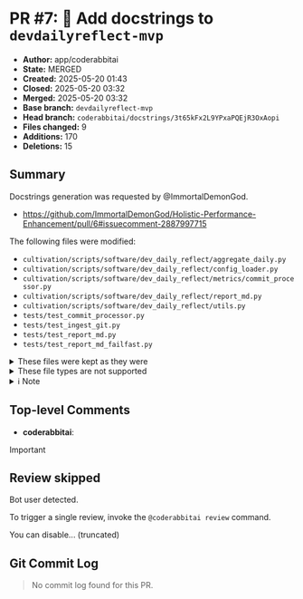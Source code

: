# PR #7: 📝 Add docstrings to `devdailyreflect-mvp`

- **Author:** app/coderabbitai
- **State:** MERGED
- **Created:** 2025-05-20 01:43
- **Closed:** 2025-05-20 03:32
- **Merged:** 2025-05-20 03:32
- **Base branch:** `devdailyreflect-mvp`
- **Head branch:** `coderabbitai/docstrings/3t65kFx2L9YPxaPQEjR3OxAopi`
- **Files changed:** 9
- **Additions:** 170
- **Deletions:** 15

## Summary
Docstrings generation was requested by @ImmortalDemonGod.

* https://github.com/ImmortalDemonGod/Holistic-Performance-Enhancement/pull/6#issuecomment-2887997715

The following files were modified:

* `cultivation/scripts/software/dev_daily_reflect/aggregate_daily.py`
* `cultivation/scripts/software/dev_daily_reflect/config_loader.py`
* `cultivation/scripts/software/dev_daily_reflect/metrics/commit_processor.py`
* `cultivation/scripts/software/dev_daily_reflect/report_md.py`
* `cultivation/scripts/software/dev_daily_reflect/utils.py`
* `tests/test_commit_processor.py`
* `tests/test_ingest_git.py`
* `tests/test_report_md.py`
* `tests/test_report_md_failfast.py`

<details>
<summary>These files were kept as they were</summary>

* `tests/test_aggregate_daily.py`

</details>

<details>
<summary>These file types are not supported</summary>

* `.github/workflows/daily_dev_review.yml`
* `.gitignore`
* `cultivation/outputs/software/dev_daily_reflect/raw/.gitkeep`
* `cultivation/outputs/software/dev_daily_reflect/raw/git_commits_2025-05-17.json`
* `cultivation/outputs/software/dev_daily_reflect/raw/git_commits_enriched_2025-05-17.json`
* `cultivation/outputs/software/dev_daily_reflect/reports/.gitkeep`
* `cultivation/outputs/software/dev_daily_reflect/reports/dev_report_2025-05-16.md`
* `cultivation/outputs/software/dev_daily_reflect/reports/dev_report_2025-05-17.md`
* `cultivation/outputs/software/dev_daily_reflect/rollup/.gitkeep`
* `cultivation/scripts/software/Readme.md`
* `cultivation/scripts/software/dev_daily_reflect/README.md`
* `cultivation/scripts/software/dev_daily_reflect/config/daily_review.yaml`
* `requirements.txt`

</details>

<details>
<summary>ℹ️ Note</summary><blockquote>

CodeRabbit cannot perform edits on its own pull requests yet.

</blockquote></details>

## Top-level Comments
- **coderabbitai**: <!-- This is an auto-generated comment: summarize by coderabbit.ai -->
<!-- This is an auto-generated comment: skip review by coderabbit.ai -->

> [!IMPORTANT]
> ## Review skipped
> 
> Bot user detected.
> 
> To trigger a single review, invoke the `@coderabbitai review` command.
> 
> You can disable... (truncated)

## Git Commit Log

> No commit log found for this PR.

